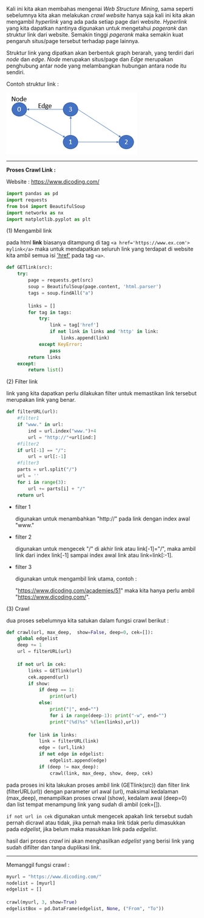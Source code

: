 Kali ini kita akan membahas mengenai *Web Structure Mining*, sama seperti sebelumnya kita akan melakukan *crawl website* hanya saja kali ini kita akan mengambil *hyperlink* yang ada pada setiap page dari website. *Hyperlink* yang kita dapatkan nantinya digunakan untuk mengetahui *pagerank* dan struktur link dari website. Semakin tinggi *pagerank* maka semakin kuat pengaruh situs/page tersebut terhadap page lainnya.

Struktur link yang dipatkan akan berbentuk graph berarah, yang terdiri dari *node* dan *edge*. *Node* merupakan situs/page dan *Edge* merupakan penghubung antar node yang melambangkan hubungan antara node itu sendiri.

Contoh struktur link :

![Capture2](img\Capture2.PNG)

------

**Proses Crawl Link :**

Website : https://www.dicoding.com/

```python
import pandas as pd
import requests
from bs4 import BeautifulSoup
import networkx as nx
import matplotlib.pyplot as plt
```

(1) Mengambil link 

pada html **link** biasanya ditampung di tag `<a href='https://www.ex.com'> mylink</a>`  maka untuk mendapatkan seluruh link yang terdapat di website kita ambil semua isi <u>'href'</u> pada tag  `<a>`. 

```python
def GETlink(src):
    try:
        page = requests.get(src)
        soup = BeautifulSoup(page.content, 'html.parser')
        tags = soup.findAll("a")

        links = []
        for tag in tags:
            try:
                link = tag['href']
                if not link in links and 'http' in link:
                    links.append(link)
            except KeyError:
                pass
        return links
    except:
        return list()
```

(2) Filter link 

link yang kita dapatkan perlu dilakukan filter untuk memastikan link tersebut merupakan link yang benar.

```python
def filterURL(url):
    #filter1
    if "www." in url:
        ind = url.index("www.")+4
        url = "http://"+url[ind:]
    #filter2
    if url[-1] == "/":
        url = url[:-1]
    #filter3
    parts = url.split("/")
    url = ''
    for i in range(3):
        url += parts[i] + "/"
    return url
```

- filter 1

  digunakan untuk menambahkan "http://" pada link dengan index awal "www."

- filter 2

  digunakan untuk mengecek "/" di akhir link atau link[-1]="/", maka ambil link dari index link[-1] sampai index awal link atau link=link[:-1]. 

- filter 3

  digunakan untuk mengambil link utama, contoh : 

  "https://www.dicoding.com/academies/51" maka kita hanya perlu ambil   "https://www.dicoding.com/".

(3) Crawl

dua proses sebelumnya kita satukan dalam fungsi crawl berikut :

```python
def crawl(url, max_deep,  show=False, deep=0, cek=[]):
    global edgelist
    deep += 1
    url = filterURL(url)

    if not url in cek:
        links = GETlink(url)
        cek.append(url)
        if show:
            if deep == 1:
                print(url)
            else:
                print("|", end="")
                for i in range(deep-1): print("-w", end="")
                print("(%d)%s" %(len(links),url))
            
        for link in links:
            link = filterURL(link)
            edge = (url,link)
            if not edge in edgelist:
                edgelist.append(edge)
            if (deep != max_deep):
                crawl(link, max_deep, show, deep, cek)
```

pada proses ini kita lakukan proses ambil link (GETlink(src)) dan filter link (filterURL(url)) dengan parameter url awal (url), maksimal kedalaman (max_deep), menampilkan proses crwal (show), kedalam awal (deep=0) dan list tempat menampung link yang sudah di ambil (cek=[]).

`if not url in cek` digunakan untuk mengecek apakah link tersebut sudah pernah dicrawl atau tidak, jika pernah maka link tidak perlu dimasukkan pada *edgelist*, jika belum maka masukkan link pada *edgelist*.

hasil dari proses *crawl* ini akan menghasilkan *edgelist* yang berisi link yang sudah difilter dan tanpa duplikasi link.

------

Memanggil fungsi crawl :

```python
myurl = "https://www.dicoding.com/"
nodelist = [myurl]
edgelist = []

crawl(myurl, 3, show=True)
edgelistBox = pd.DataFrame(edgelist, None, ("From", "To"))
```

